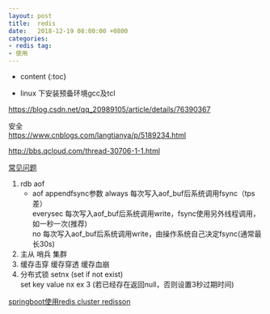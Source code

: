 ```yaml
---
layout: post
title:  redis
date:   2018-12-19 08:00:00 +0800
categories: 
- redis tag:
- 使用
---
```


* content
{:toc}

* linux 下安装预备环境gcc及tcl   

https://blog.csdn.net/qq_20989105/article/details/76390367   

安全   
https://www.cnblogs.com/langtianya/p/5189234.html 
  
http://bbs.qcloud.com/thread-30706-1-1.html   

[常见问题](https://www.cnblogs.com/jasontec/p/9699242.html)

1. rdb aof
    * aof appendfsync参数
    always 每次写入aof_buf后系统调用fsync（tps差）   
    everysec 每次写入aof_buf后系统调用write，fsync使用另外线程调用，如一秒一次(推荐)   
    no 每次写入aof_buf后系统调用write，由操作系统自己决定fsync(通常最长30s)
1. 主从 哨兵 集群
1. 缓存击穿 缓存穿透 缓存血崩
1. 分布式锁 setnx (set if not exist)   
   set key value nx ex 3 (若已经存在返回null，否则设置3秒过期时间)

[springboot使用redis cluster redisson](https://blog.csdn.net/evane1890/article/details/114885197)
    